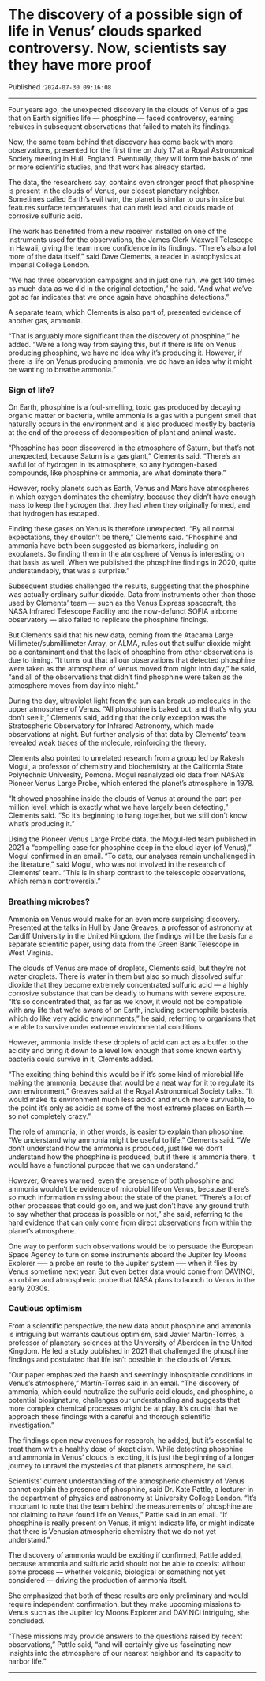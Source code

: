 # The discovery of a possible sign of life in Venus’ clouds sparked controversy. Now, scientists say they have more proof

Published :`2024-07-30 09:16:08`

---

Four years ago, the unexpected discovery in the clouds of Venus of a gas that on Earth signifies life — phosphine — faced controversy, earning rebukes in subsequent observations that failed to match its findings.

Now, the same team behind that discovery has come back with more observations, presented for the first time on July 17 at a Royal Astronomical Society meeting in Hull, England. Eventually, they will form the basis of one or more scientific studies, and that work has already started.

The data, the researchers say, contains even stronger proof that phosphine is present in the clouds of Venus, our closest planetary neighbor. Sometimes called Earth’s evil twin, the planet is similar to ours in size but features surface temperatures that can melt lead and clouds made of corrosive sulfuric acid.

The work has benefited from a new receiver installed on one of the instruments used for the observations, the James Clerk Maxwell Telescope in Hawaii, giving the team more confidence in its findings. “There’s also a lot more of the data itself,” said Dave Clements, a reader in astrophysics at Imperial College London.

“We had three observation campaigns and in just one run, we got 140 times as much data as we did in the original detection,” he said. “And what we’ve got so far indicates that we once again have phosphine detections.”

A separate team, which Clements is also part of, presented evidence of another gas, ammonia.

“That is arguably more significant than the discovery of phosphine,” he added. “We’re a long way from saying this, but if there is life on Venus producing phosphine, we have no idea why it’s producing it. However, if there is life on Venus producing ammonia, we do have an idea why it might be wanting to breathe ammonia.”

### Sign of life?

On Earth, phosphine is a foul-smelling, toxic gas produced by decaying organic matter or bacteria, while ammonia is a gas with a pungent smell that naturally occurs in the environment and is also produced mostly by bacteria at the end of the process of decomposition of plant and animal waste.

“Phosphine has been discovered in the atmosphere of Saturn, but that’s not unexpected, because Saturn is a gas giant,” Clements said. “There’s an awful lot of hydrogen in its atmosphere, so any hydrogen-based compounds, like phosphine or ammonia, are what dominate there.”

However, rocky planets such as Earth, Venus and Mars have atmospheres in which oxygen dominates the chemistry, because they didn’t have enough mass to keep the hydrogen that they had when they originally formed, and that hydrogen has escaped.

Finding these gases on Venus is therefore unexpected. “By all normal expectations, they shouldn’t be there,” Clements said. “Phosphine and ammonia have both been suggested as biomarkers, including on exoplanets. So finding them in the atmosphere of Venus is interesting on that basis as well. When we published the phosphine findings in 2020, quite understandably, that was a surprise.”

Subsequent studies challenged the results, suggesting that the phosphine was actually ordinary sulfur dioxide. Data from instruments other than those used by Clements’ team — such as the Venus Express spacecraft, the NASA Infrared Telescope Facility and the now-defunct SOFIA airborne observatory — also failed to replicate the phosphine findings.

But Clements said that his new data, coming from the Atacama Large Millimeter/submillimeter Array, or ALMA, rules out that sulfur dioxide might be a contaminant and that the lack of phosphine from other observations is due to timing. “It turns out that all our observations that detected phosphine were taken as the atmosphere of Venus moved from night into day,” he said, “and all of the observations that didn’t find phosphine were taken as the atmosphere moves from day into night.”

During the day, ultraviolet light from the sun can break up molecules in the upper atmosphere of Venus. “All phosphine is baked out, and that’s why you don’t see it,” Clements said, adding that the only exception was the Stratospheric Observatory for Infrared Astronomy, which made observations at night. But further analysis of that data by Clements’ team revealed weak traces of the molecule, reinforcing the theory.

Clements also pointed to unrelated research from a group led by Rakesh Mogul, a professor of chemistry and biochemistry at the California State Polytechnic University, Pomona. Mogul reanalyzed old data from NASA’s Pioneer Venus Large Probe, which entered the planet’s atmosphere in 1978.

“It showed phosphine inside the clouds of Venus at around the part-per-million level, which is exactly what we have largely been detecting,” Clements said. “So it’s beginning to hang together, but we still don’t know what’s producing it.”

Using the Pioneer Venus Large Probe data, the Mogul-led team published in 2021 a “compelling case for phosphine deep in the cloud layer (of Venus),” Mogul confirmed in an email. “To date, our analyses remain unchallenged in the literature,” said Mogul, who was not involved in the research of Clements’ team. “This is in sharp contrast to the telescopic observations, which remain controversial.”

### Breathing microbes?

Ammonia on Venus would make for an even more surprising discovery. Presented at the talks in Hull by Jane Greaves, a professor of astronomy at Cardiff University in the United Kingdom, the findings will be the basis for a separate scientific paper, using data from the Green Bank Telescope in West Virginia.

The clouds of Venus are made of droplets, Clements said, but they’re not water droplets. There is water in them but also so much dissolved sulfur dioxide that they become extremely concentrated sulfuric acid — a highly corrosive substance that can be deadly to humans with severe exposure. “It’s so concentrated that, as far as we know, it would not be compatible with any life that we’re aware of on Earth, including extremophile bacteria, which do like very acidic environments,” he said, referring to organisms that are able to survive under extreme environmental conditions.

However, ammonia inside these droplets of acid can act as a buffer to the acidity and bring it down to a level low enough that some known earthly bacteria could survive in it, Clements added.

“The exciting thing behind this would be if it’s some kind of microbial life making the ammonia, because that would be a neat way for it to regulate its own environment,” Greaves said at the Royal Astronomical Society talks. “It would make its environment much less acidic and much more survivable, to the point it’s only as acidic as some of the most extreme places on Earth — so not completely crazy.”

The role of ammonia, in other words, is easier to explain than phosphine. “We understand why ammonia might be useful to life,” Clements said. “We don’t understand how the ammonia is produced, just like we don’t understand how the phosphine is produced, but if there is ammonia there, it would have a functional purpose that we can understand.”

However, Greaves warned, even the presence of both phosphine and ammonia wouldn’t be evidence of microbial life on Venus, because there’s so much information missing about the state of the planet. “There’s a lot of other processes that could go on, and we just don’t have any ground truth to say whether that process is possible or not,” she said, referring to the hard evidence that can only come from direct observations from within the planet’s atmosphere.

One way to perform such observations would be to persuade the European Space Agency to turn on some instruments aboard the Jupiter Icy Moons Explorer —– a probe en route to the Jupiter system —– when it flies by Venus sometime next year. But even better data would come from DAVINCI, an orbiter and atmospheric probe that NASA plans to launch to Venus in the early 2030s.

### Cautious optimism

From a scientific perspective, the new data about phosphine and ammonia is intriguing but warrants cautious optimism, said Javier Martin-Torres, a professor of planetary sciences at the University of Aberdeen in the United Kingdom. He led a study published in 2021 that challenged the phosphine findings and postulated that life isn’t possible in the clouds of Venus.

“Our paper emphasized the harsh and seemingly inhospitable conditions in Venus’s atmosphere,” Martín-Torres said in an email. “The discovery of ammonia, which could neutralize the sulfuric acid clouds, and phosphine, a potential biosignature, challenges our understanding and suggests that more complex chemical processes might be at play. It’s crucial that we approach these findings with a careful and thorough scientific investigation.”

The findings open new avenues for research, he added, but it’s essential to treat them with a healthy dose of skepticism. While detecting phosphine and ammonia in Venus’ clouds is exciting, it is just the beginning of a longer journey to unravel the mysteries of that planet’s atmosphere, he said.

Scientists’ current understanding of the atmospheric chemistry of Venus cannot explain the presence of phosphine, said Dr. Kate Pattle, a lecturer in the department of physics and astronomy at University College London. “It’s important to note that the team behind the measurements of phosphine are not claiming to have found life on Venus,” Pattle said in an email. “If phosphine is really present on Venus, it might indicate life, or might indicate that there is Venusian atmospheric chemistry that we do not yet understand.”

The discovery of ammonia would be exciting if confirmed, Pattle added, because ammonia and sulfuric acid should not be able to coexist without some process — whether volcanic, biological or something not yet considered — driving the production of ammonia itself.

She emphasized that both of these results are only preliminary and would require independent confirmation, but they make upcoming missions to Venus such as the Jupiter Icy Moons Explorer and DAVINCI intriguing, she concluded.

”These missions may provide answers to the questions raised by recent observations,” Pattle said, “and will certainly give us fascinating new insights into the atmosphere of our nearest neighbor and its capacity to harbor life.”

---

